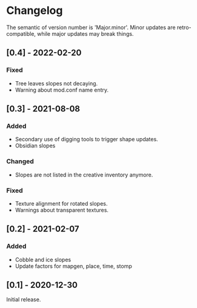 Changelog
=========

The semantic of version number is 'Major.minor'. Minor updates are retro-compatible, while major updates may break things.

[0.4] - 2022-02-20
------------------

### Fixed
- Tree leaves slopes not decaying.
- Warning about mod.conf name entry.


[0.3] - 2021-08-08
------------------

### Added
- Secondary use of digging tools to trigger shape updates.
- Obsidian slopes

### Changed
- Slopes are not listed in the creative inventory anymore.

### Fixed
- Texture alignment for rotated slopes.
- Warnings about transparent textures.


[0.2] - 2021-02-07
------------------

### Added
- Cobble and ice slopes
- Update factors for mapgen, place, time, stomp


[0.1] - 2020-12-30
------------------

Initial release.
